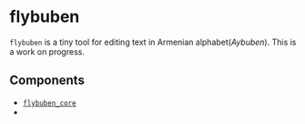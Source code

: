 # flybuben
`flybuben` is a tiny tool for editing text in Armenian alphabet(*Aybuben*).
This is a work on progress.

## Components
- [`flybuben_core`](./flybuben_core/README.md)
- 
